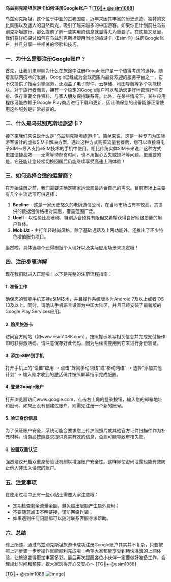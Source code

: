 **乌兹别克斯坦旅游卡如何注册Google账户？[[TG💪+ @esim1088](https://t.me/s/esim1088)]**

乌兹别克斯坦，这个位于中亚的古老国度，近年来因其丰富的历史遗迹、独特的文化氛围以及迷人的自然风光，吸引了越来越多的中国游客。如果你正计划前往乌兹别克斯坦旅行，那么提前了解一些实用的信息就显得尤为重要了。在这篇文章里，我们将详细探讨如何在乌兹别克斯坦使用当地的旅游卡（Esim卡）注册Google账户，并且分享一些相关的经验和技巧。

### 一、为什么需要注册Google账户？

首先，让我们来聊聊为什么在旅途中注册Google账户是一个值得考虑的选择。随着互联网技术的发展，Google已经成为全球范围内最受欢迎的服务平台之一，它不仅提供了搜索引擎服务，还涵盖了电子邮件、云存储、地图导航等多个功能模块。对于旅行者而言，拥有一个稳定的Google账户可以帮助您更好地管理行程安排、保存重要文件资料、与家人朋友保持联系等。此外，在某些情况下，某些应用程序可能依赖于Google Play商店进行下载和更新，因此确保您的设备能够正常使用这些服务是非常必要的。

### 二、什么是乌兹别克斯坦旅游卡？

接下来我们来说说什么是“乌兹别克斯坦旅游卡”。简单来说，这是一种专门为国际游客设计的虚拟SIM卡解决方案。通过这种方式购买流量套餐后，您可以直接将电子SIM卡导入支持eSIM技术的手机中使用。相比传统实体SIM卡来说，这种方式更加便捷高效——无需等待邮寄时间，也不用担心丢失或损坏等问题。更重要的是，它还能让您轻松切换回国后仍能继续享受高速上网体验！

### 三、如何选择合适的运营商？

在开始注册之前，我们需要先确定哪家运营商最适合自己的需求。目前市场上主要有几个主流选项可供选择：

1. **Beeline** - 这是一家历史悠久的老牌通信公司，在当地市场占有率较高。其提供的数据包价格相对实惠，覆盖范围广泛。
2. **Ucell** - 以性价比高著称，特别适合预算有限但又希望获得良好网络质量的用户群体。
3. **MobiUz** - 主打年轻时尚风格，除了基础通话及上网功能外，还推出了不少特色增值服务项目。

当然啦，具体选哪个还得根据个人偏好以及实际应用场景来决定哦！

### 四、注册步骤详解

现在我们就进入正题啦！以下是完整的注册流程指南：

#### 1. 准备工作
确保您的智能手机支持eSIM技术，并且操作系统版本为Android 7及以上或者iOS 13及以上。同时，请确认手机语言设置为中国大陆区，并且已经安装了最新版的Google Play Services应用。

#### 2. 购买旅游卡
访问官方网站（如www.esim1088.com），按照提示填写相关信息并完成支付操作即可获得激活码。请注意保存好此代码，因为后续需要用到它来进行身份验证。

#### 3. 添加eSIM到手机
打开手机上的“设置”应用 -> 点击“蜂窝移动网络”或“移动网络” -> 选择“添加其他计划” -> 输入刚才收到的激活码并按照屏幕指示完成配置。

#### 4. 登录Google账户
打开浏览器访问www.google.com，点击右上角的登录按钮，输入您的邮箱地址和密码。如果还没有创建过账户，则需先注册一个新的账号。

#### 5. 验证身份信息
为了保证账户安全，系统可能会要求您上传护照照片或其他官方证件扫描件作为补充材料。请务必按照要求提供真实有效的信息，否则可能导致审核失败。

#### 6. 设置双重认证
强烈建议开启双重身份验证机制以增强账户安全性。这样即使密码泄露也能有效防止他人非法入侵您的账户。

### 五、注意事项

在使用过程中还有一些小贴士需要大家注意哦：
- 定期检查剩余流量余额，避免超出限额产生额外费用；
- 不要随意点击不明链接，谨防网络诈骗；
- 如果遇到任何问题都可以随时联系客服寻求帮助。

### 六、总结

综上所述，通过乌兹别克斯坦旅游卡成功注册Google账户其实并不复杂，只要按照上述步骤一步步操作就能顺利完成啦！希望大家都能享受到畅快淋漓的上网体验，让旅途变得更加丰富多彩。最后再次提醒各位小伙伴一定要做好准备工作，合理规划时间和预算，祝大家玩得开心又安心～ [[TG💪+ @esim1088](https://t.me/s/esim1088)]

[[TG💪+ @esim1088](https://t.me/s/esim1088) ![Image](https://i.postimg.cc/4NQfJmqS/Snipaste-2025-05-13-00-14-12.png)]